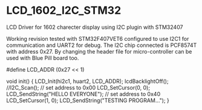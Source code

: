# LCD_1602_I2C_STM32
LCD Driver for 1602 charecter display using I2C plugin with STM32407 

Working revision tested with STM32F407VET6 configured to use I2C1 for communication and UART2 for debug. The I2C chip connected is PCF8574T with address 0x27. 
By changing the header file for micro-controller can be used with Blue Pill board too.

#define LCD_ADDR (0x27 << 1)

void init() 
{
    LCD_Init(hi2c1, huart2, LCD_ADDR);
    lcdBacklightOff();
    //I2C_Scan();
    // set address to 0x00
    LCD_SetCursor(0, 0);
    LCD_SendString("HELLO EVERYONE");
    // set address to 0x40
    LCD_SetCursor(1, 0);
    LCD_SendString("TESTING PROGRAM...");
}
